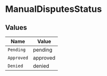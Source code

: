 # ManualDisputesStatus


## Values

| Name       | Value      |
| ---------- | ---------- |
| `Pending`  | pending    |
| `Approved` | approved   |
| `Denied`   | denied     |